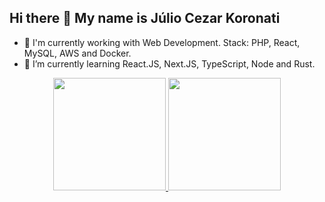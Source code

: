 ## Hi there 👋 My name is Júlio Cezar Koronati

- 🔭 I'm currently working with Web Development. Stack: PHP, React, MySQL, AWS and Docker.
- 🌱 I’m currently learning React.JS, Next.JS, TypeScript, Node and Rust.

<div align="center">
  <a href="https://github.com/jckoronati">
  <img height="180em" src="https://github-readme-stats.vercel.app/api?username=jckoronati&show_icons=true&theme=dracula&include_all_commits=true&count_private=true"/>
  <img height="180em" src="https://github-readme-stats.vercel.app/api/top-langs/?username=jckoronati&layout=compact&langs_count=7&theme=dracula"/>
</div>
